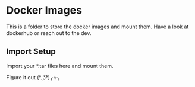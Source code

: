 # Docker Images

This is a folder to store the docker images and mount them. 
Have a look at dockerhub or reach out to the dev.


## Import Setup
Import your *.tar files here and mount them.

Figure it out (° ͜ʖ͡°)╭∩╮ 
